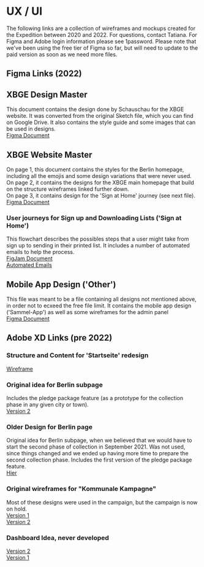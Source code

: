 # UX / UI

The following links are a collection of wireframes and mockups created for the Expedition between 2020 and 2022. For questions, contact Tatiana. For Figma and Adobe login information please see 1password. Please note that we've been using the free tier of Figma so far, but will need to update to the paid version as soon as we need more files.

## Figma Links (2022)

## XBGE Design Master

This document contains the design done by Schauschau for the XBGE website. It was converted from the original Sketch file, which you can find on Google Drive. It also contains the style guide and some images that can be used in designs.\
[Figma Document](https://www.figma.com/file/VYETC5lO8rre75Y1zw6nyj/Schauschau_Website-Design_210209?node-id=0%3A1&t=cMEXWDZb4d1ySJCx-1)

## XBGE Website Master

On page 1, this document contains the styles for the Berlin homepage, including all the emojis and some design variations that were never used.\
On page 2, it contains the designs for the XBGE main homepage that build on the structure wireframes linked further down.\
On page 3, it contains design for the 'Sign at Home' journey (see next file).\
[Figma Document](https://www.figma.com/file/XzGAl86FcYpNsYSDy4zn2l/XBGE-Website-2022?node-id=0%3A1&t=SLUrLRmLr8PGAVU4-1)

### User journeys for Sign up and Downloading Lists ('Sign at Home')

This flowchart describes the possibles steps that a user might take from sign up to sending in their printed list. It includes a number of automated emails to help the process.\
[FigJam Document](https://www.figma.com/file/XUqAUlAbeiao5mU4zXAagf/XBGE-User-Journeys?node-id=0%3A1&t=k8QDlWTln9EeDzgh-1)\
[Automated Emails](https://docs.google.com/spreadsheets/d/1TZ2JF_jU_RwCaRY_TBYj2h0Kq74CMsid3AgZuQqKwTg/edit#gid=0)

## Mobile App Design ('Other')

This file was meant to be a file containing all designs not mentioned above, in order not to ecxeed the free file limit. It contains the mobile app design ('Sammel-App') as well as some wireframes for the admin panel\
[Figma Document](https://www.figma.com/file/DNEYZ0QpiCMtFP9WlWpuq8/Anderes?node-id=0%3A1&t=D3IAEZAqqURtuu1o-1)

## Adobe XD Links (pre 2022)

### Structure and Content for 'Startseite' redesign

[Wireframe](https://xd.adobe.com/view/ed32a4b9-a8d5-4fab-97d9-e8ca1da2961e-b861/)

### Original idea for Berlin subpage

Includes the pledge package feature (as a prototype for the collection phase in any given city or town).\
[Version 2](https://xd.adobe.com/view/9a37472d-b435-4cc2-bb13-cba74ec71402-cf64/)

### Older Design for Berlin page

Original idea for Berlin subpage, when we believed that we would have to start the second phase of collection in September 2021. Was not used, since things changed and we ended up having more time to prepare the second collection phase. Includes the first version of the pledge package feature.\
[Hier](https://xd.adobe.com/view/4f4a47fc-8a10-411f-9733-0ca1eacff70a-1a19/)

### Original wireframes for "Kommunale Kampagne"

Most of these designs were used in the campaign, but the campaign is now on hold.\
[Version 1](https://xd.adobe.com/view/7d84d935-08f3-4d0c-b2cd-3a710194f1f0-28d7/)\
[Version 2](https://xd.adobe.com/view/7d84d935-08f3-4d0c-b2cd-3a710194f1f0-28d7/)

### Dashboard Idea, never developed

[Version 2](https://xd.adobe.com/view/038d79cb-2385-4f25-83a4-5e08844ac527-56de/)\
[Version 1](https://xd.adobe.com/view/7d84d935-08f3-4d0c-b2cd-3a710194f1f0-28d7/)
